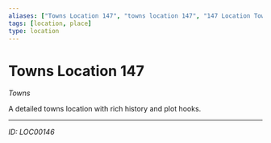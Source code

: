 ```yaml
---
aliases: ["Towns Location 147", "towns location 147", "147 Location Towns"]
tags: [location, place]
type: location
---
```


# Towns Location 147

*Towns*

A detailed towns location with rich history and plot hooks.

---
*ID: LOC00146*